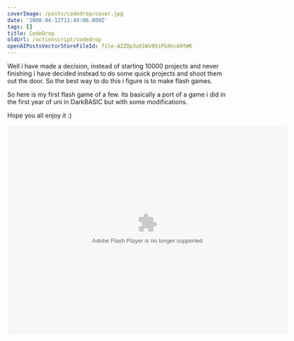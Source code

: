 ```yaml
---
coverImage: /posts/codedrop/cover.jpg
date: '2008-04-12T11:49:06.000Z'
tags: []
title: CodeDrop
oldUrl: /actionscript/codedrop
openAIPostsVectorStoreFileId: file-AZZOp3uX1Wv95iPG4hcA0tWK
---
```


Well i have made a decision, instead of starting 10000 projects and never finishing i have decided instead to do some quick projects and shoot them out the door. So the best way to do this i figure is to make flash games.

So here is my first flash game of a few. Its basically a port of a game i did in the first year of uni in DarkBASIC but with some modifications.

<!-- more -->

Hope you all enjoy it :)

<div><object width="640" height="480" data="https://www.mikecann.co.uk/projects/codedrop/CodeDrop.swf" type="application/x-shockwave-flash"><param name="src" value="https://www.mikecann.co.uk/projects/codedrop/CodeDrop.swf" /></object></div>
